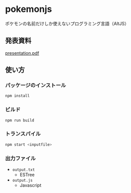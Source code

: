 # pokemonjs
ポケモンの名前だけしか使えないプログラミング言語（AltJS）

## 発表資料

[presentation.pdf](presentation.pdf)

## 使い方

### パッケージのインストール
```bash
npm install
```

### ビルド
```bash
npm run build
```
### トランスパイル
```bash
npm start <inputfile>
```

### 出力ファイル

- `output.txt`
  - ESTree
- `output.js`
  - Javascript
